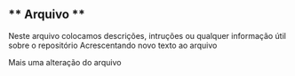 ## ** Arquivo **
Neste arquivo colocamos descrições, intruções ou qualquer informação útil sobre o repositório
Acrescentando novo texto ao arquivo


Mais uma alteração do arquivo